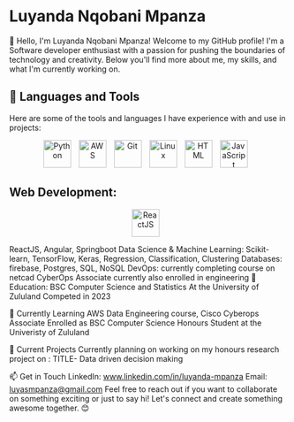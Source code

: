 # Luyanda Nqobani Mpanza

👋 Hello, I'm Luyanda Nqobani Mpanza!
Welcome to my GitHub profile! I'm a Software developer enthusiast with a passion for pushing the boundaries of technology and creativity. Below you'll find more about me, my skills, and what I'm currently working on.


## 🧰 Languages and Tools
Here are some of the tools and languages I have experience with and use in projects:
<p align="center">
<img align="centre" alt="Python" width="50px" style="padding-right:10px;" src="https://cdn.jsdelivr.net/gh/devicons/devicon/icons/python/python-plain.svg" />
<img align="centre" alt="AWS" width="50px" style="padding-right:10px;" src="https://cdn.jsdelivr.net/gh/devicons/devicon/icons/amazonwebservices/amazonwebservices-original.svg" />
<img align="centre" alt="Git" width="50px" style="padding-right:10px;" src="https://cdn.jsdelivr.net/gh/devicons/devicon/icons/git/git-original.svg" />
<img align="centre" alt="Linux" width="50px" style="padding-right:10px;" src="https://cdn.jsdelivr.net/gh/devicons/devicon/icons/linux/linux-original.svg" />
<img align="centre" alt="HTML" width="50px" style="padding-right:10px;" src="https://cdn.jsdelivr.net/gh/devicons/devicon/icons/html5/html5-plain.svg" />
<img align="centre" alt="JavaScript" width="50px" style="padding-right:10px;" src="https://cdn.jsdelivr.net/gh/devicons/devicon/icons/javascript/javascript-plain.svg" />    
</p>

## Web Development: 
<p align="center">
  <img align="centre" alt="ReactJS" width="50px" style="padding-right:10px; src="https://www.svgrepo.com/show/358128/react.svg" />
</p>
ReactJS, Angular, Springboot 
Data Science & Machine Learning: Scikit-learn, TensorFlow, Keras, Regression, Classification, Clustering
Databases: firebase, Postgres, SQL, NoSQL
DevOps: currently completing course on netcad CyberOps Associate
currently also enrolled in engineering
💼 Education:
BSC Computer Science and Statistics At the University of Zululand Competed in 2023


🌱 Currently Learning
AWS Data Engineering course, Cisco Cyberops Associate
Enrolled as BSC Computer Science Honours Student at the Univeristy of Zululand

🔭 Current Projects
Currently planning on working on my honours research project on : TITLE- Data driven decision making 

📫 Get in Touch
LinkedIn: www.linkedin.com/in/luyanda-mpanza
Email: luyasmpanza@gmail.com
Feel free to reach out if you want to collaborate on something exciting or just to say hi! Let's connect and create something awesome together. 😊

